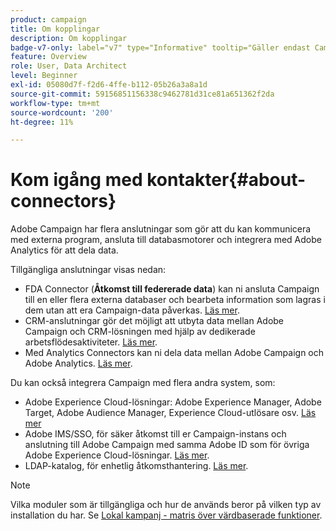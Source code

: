 ```yaml
---
product: campaign
title: Om kopplingar
description: Om kopplingar
badge-v7-only: label="v7" type="Informative" tooltip="Gäller endast Campaign Classic v7"
feature: Overview
role: User, Data Architect
level: Beginner
exl-id: 05080d7f-f2d6-4ffe-b112-05b26a3a8a1d
source-git-commit: 59156851156338c9462781d31ce81a651362f2da
workflow-type: tm+mt
source-wordcount: '200'
ht-degree: 11%

---
```


# Kom igång med kontakter{#about-connectors}



Adobe Campaign har flera anslutningar som gör att du kan kommunicera med externa program, ansluta till databasmotorer och integrera med Adobe Analytics för att dela data.

Tillgängliga anslutningar visas nedan:

* FDA Connector (**Åtkomst till federerade data**) kan ni ansluta Campaign till en eller flera externa databaser och bearbeta information som lagras i dem utan att era Campaign-data påverkas. [Läs mer](../../installation/using/about-fda.md).
* CRM-anslutningar gör det möjligt att utbyta data mellan Adobe Campaign och CRM-lösningen med hjälp av dedikerade arbetsflödesaktiviteter. [Läs mer](../../platform/using/crm-connectors.md).
* Med Analytics Connectors kan ni dela data mellan Adobe Campaign och Adobe Analytics. [Läs mer](../../platform/using/gs-aa.md).

Du kan också integrera Campaign med flera andra system, som:

* Adobe Experience Cloud-lösningar: Adobe Experience Manager, Adobe Target, Adobe Audience Manager, Experience Cloud-utlösare osv. [Läs mer](../../integrations/using/about-campaign-integrations.md)
* Adobe IMS/SSO, för säker åtkomst till er Campaign-instans och anslutning till Adobe Campaign med samma Adobe ID som för övriga Adobe Experience Cloud-lösningar. [Läs mer](../../integrations/using/about-adobe-id.md).
* LDAP-katalog, för enhetlig åtkomsthantering. [Läs mer](../../installation/using/connecting-through-ldap.md).

>[!NOTE]
>
>Vilka moduler som är tillgängliga och hur de används beror på vilken typ av installation du har. Se [Lokal kampanj - matris över värdbaserade funktioner](../../installation/using/capability-matrix.md).
